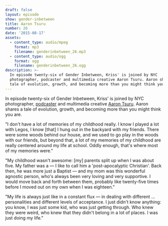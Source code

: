 ```yaml
---
draft: false
layout: episode
show: gender-inbetween
title: Aaron Tsuru
number: 26
date: '2015-08-17'
assets:
  - content_type: audio/mpeg
    format: mp3
    filename: genderinbetween_26.mp3
  - content_type: audio/ogg
    format: ogg
    filename: genderinbetween_26.ogg
description: >-
  In episode twenty-six of Gender Inbetween, Kriss' is joined by NYC
  photographer, podcaster and multimedia creative Aaron Tsuru. Aaron shares a
  tale of evolution, growth, and becoming more than you might think you are.
---
```

In episode twenty-six of Gender Inbetween, Kriss' is joined by NYC photographer, [podcaster](http://anecdotalpodcast.tumblr.com) and multimedia creative [Aaron Tsuru](http://tsurufoto.com). Aaron shares a tale of evolution, growth, and becoming more than you might think you are.

"I don't have a lot of memories of my childhood really. I know I played a lot with Legos, I know [that] I hung out in the backyard with my friends. There were some woods behind our house, and we used to go play in the woods with our friends, but beyond that, a lot of my memories of my childhood are really centered around my life at school. Oddly enough, that's where most of my memories were."

"My childhood wasn't awesome: [my] parents split up when I was about five. My father was a &mdash; I like to call him a 'post-apocalyptic Christian'. Back then, he was more just a Baptist &mdash; and my mom was this wonderful agnostic person, who's always been very loving and very supportive. I would move back and forth between them, probably like twenty-five times before I moved out on my own when I was eighteen."

"My life is always just like in a constant flux &mdash; in dealing with different ... personalities and different levels of acceptance. I just didn't know anything: you know, I was just some kid, who was just getting through. Who knew they were weird, who knew that they didn't belong in a lot of places. I was just doing my life."